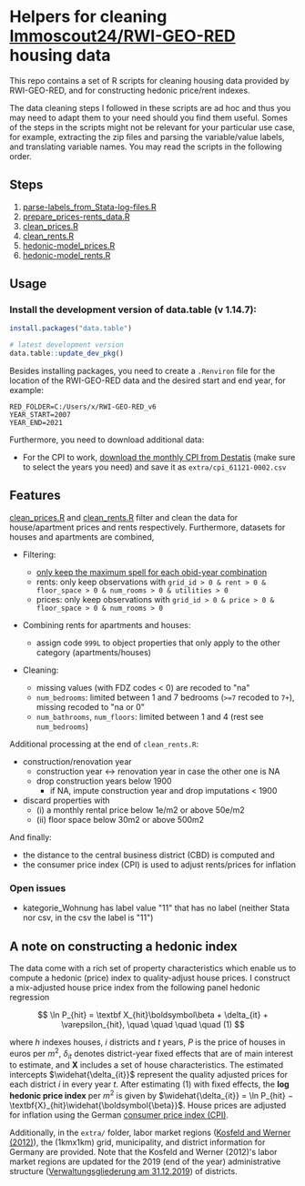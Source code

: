 # Helpers for cleaning <a href="https://www.rwi-essen.de/en/research-advice/further/research-data-center-ruhr-fdz/data-sets/rwi-geo-red/x-real-estate-data-and-price-indices">Immoscout24/RWI-GEO-RED</a> housing data
This repo contains a set of R scripts for cleaning housing data provided by RWI-GEO-RED, and for constructing hedonic price/rent indexes. 

The data cleaning steps I followed in these scripts are ad hoc and thus you may need to adapt them to your need should you find them useful. 
Somes of the steps in the scripts might not be relevant for your particular use case, for example, extracting the zip files and parsing the variable/value labels, and translating variable names. You may read the scripts in the following order. 
## Steps
1. [parse-labels_from_Stata-log-files.R](https://github.com/eyayaw/cleaning-RWI-GEO-RED/blob/main/parse-labels_from_Stata-log-files.R)
2. [prepare_prices-rents_data.R](https://github.com/eyayaw/cleaning-RWI-GEO-RED/blob/main/prepare_prices-rents_data.R)
3. [clean_prices.R](https://github.com/eyayaw/cleaning-RWI-GEO-RED/blob/main/clean_prices.R)
4. [clean_rents.R](https://github.com/eyayaw/cleaning-RWI-GEO-RED/blob/main/clean_rents.R)
5. [hedonic-model_prices.R](https://github.com/eyayaw/cleaning-RWI-GEO-RED/blob/main/hedonic-model_prices.R)
6. [hedonic-model_rents.R](https://github.com/eyayaw/cleaning-RWI-GEO-RED/blob/main/hedonic-model_rents.R)

## Usage
### Install the development version of data.table (v 1.14.7): 
```r
install.packages("data.table")

# latest development version
data.table::update_dev_pkg()
```

Besides installing packages, you need to create a `.Renviron` file for the location of the RWI-GEO-RED data and the desired start and end year, for example:

```
RED_FOLDER=C:/Users/x/RWI-GEO-RED_v6
YEAR_START=2007
YEAR_END=2021
```

Furthermore, you need to download additional data:

- For the CPI to work, [download the monthly CPI from Destatis](https://www-genesis.destatis.de/genesis/online?sequenz=statistikTabellen&selectionname=61121&language=en#abreadcrumb) (make sure to select the years you need) and save it as `extra/cpi_61121-0002.csv`

## Features

[clean_prices.R](https://github.com/eyayaw/cleaning-RWI-GEO-RED/blob/main/clean_prices.R) and [clean_rents.R](https://github.com/eyayaw/cleaning-RWI-GEO-RED/blob/main/clean_rents.R) filter and clean the data for house/apartment prices and rents respectively. Furthermore, datasets for houses and apartments are combined, 

- Filtering:
  - [only keep the maximum spell for each obid-year combination](https://github.com/eyayaw/cleaning-RWI-GEO-RED/blob/main/clean_rents.R#L15)
  - rents: only keep observations with `grid_id > 0 & rent > 0 & floor_space > 0 & num_rooms > 0 & utilities > 0`
  - prices: only keep observations with `grid_id > 0 & price > 0 & floor_space > 0 & num_rooms > 0` 

- Combining rents for apartments and houses:
  - assign code `999L` to object properties that only apply to the other category (apartments/houses)

- Cleaning:
  - missing values (with FDZ codes < 0) are recoded to "na"
  - `num_bedrooms`: limited between 1 and 7 bedrooms (`>=7` recoded to `7+`), missing recoded to "na or 0"
  - `num_bathrooms`, `num_floors`: limited between 1 and 4 (rest see `num_bedrooms`)

Additional processing at the end of `clean_rents.R`:

- construction/renovation year
  - construction year <-> renovation year in case the other one is NA
  - drop construction years below 1900
    - if NA, impute construction year and drop imputations < 1900
- discard properties with
  - (i) a monthly rental price below 1e/m2 or above 50e/m2
  - (ii) floor space below 30m2 or above 500m2
  
And finally:

- the distance to the central business district (CBD) is computed and
- the consumer price index (CPI) is used to adjust rents/prices for inflation

### Open issues

- kategorie_Wohnung has label value "11" that has no label (neither Stata nor csv, in the csv the label is "11")

## A note on constructing a hedonic index

The data come with a rich set of property characteristics which enable us to compute a hedonic (price) index to quality-adjust house prices. I construct a mix-adjusted house price index from the following panel hedonic regression

$$
\ln P_{hit} = \textbf X_{hit}\boldsymbol\beta + \delta_{it} + \varepsilon_{hit}, \quad \quad \quad \quad (1)
$$

where $h$ indexes houses, $i$ districts and $t$ years, $P$ is the price of houses in euros per $m^2$, $\delta_{it}$ denotes district-year fixed effects that are of main interest to estimate, and $\textbf{X}$ includes a set of house characteristics. The estimated intercepts $\widehat{\delta_{it}}$ represent the quality adjusted prices for each district $i$ in every year $t$. After estimating (1) with fixed effects, the **log hedonic price index** per $m^2$ is given by $\widehat{\delta_{it}} = \ln P_{hit} − \textbf{X}_{hit}\widehat{\boldsymbol{\beta}}$. House prices are adjusted for inflation using the German [consumer price index (CPI)](https://www-genesis.destatis.de/genesis/online?sequenz=statistikTabellen&selectionname=61121&language=en#abreadcrumb).

Additionally, in the `extra/` folder, labor market regions ([Kosfeld and Werner (2012)](https://link.springer.com/article/10.1007/s13147-011-0137-8 "German Labour Markets—New Delineation after the Reforms of German District Boundaries 2007–2011")), the (1kmx1km) grid, municipality, and district information for Germany are provided. Note that the Kosfeld and Werner (2012)'s labor market regions are updated for the 2019 (end of the year) administrative structure ([Verwaltungsgliederung am 31.12.2019](https://www.destatis.de/DE/Themen/Laender-Regionen/Regionales/Gemeindeverzeichnis/Administrativ/Archiv/Verwaltungsgliederung/31122019_Jahr.html)) of districts.
